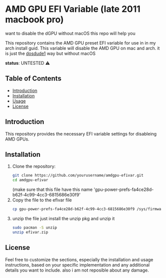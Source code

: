 # AMD GPU EFI Variable (late 2011 macbook pro) 

want to disable the dGPU without macOS this repo will help you 

This repository contains the AMD GPU preset EFI variable for use in in my arch install guid. This variable will disable the AMD GPU on mac and arch.
it is just the [dosdude1](https://dosdude1.com/gpudisable/) way but without macOS 

**status**: UNTESTED ⚠️

## Table of Contents

- [Introduction](#introduction)
- [Installation](#installation)
- [Usage](#usage)
- [License](#license)

## Introduction

This repository provides the necessary EFI variable settings for disableing AMD GPUs. 

## Installation

1. Clone the repository:
   ```bash
   git clone https://github.com/yourusername/amdgpu-efivar.git
   cd amdgpu-efivar
   ```
   (make sure that this file have this name 'gpu-power-prefs-fa4ce28d-b62f-4c99-4cc3-6815686e30f9'
2. Copy the file to the efivar file
      ```bash
   cp gpu-power-prefs-fa4ce28d-b62f-4c99-4cc3-6815686e30f9 /sys/firmware/efi/efivar
   ```
3. unzip the file
   just install the unzip pkg and unzip it
   ```bash
   sudo pacman -S unzip
   unzip efivar.zip
   ```
## License



Feel free to customize the sections, especially the installation and usage instructions, based on your specific implementation and any additional details you want to include. also i am not reposible about any damage. 
